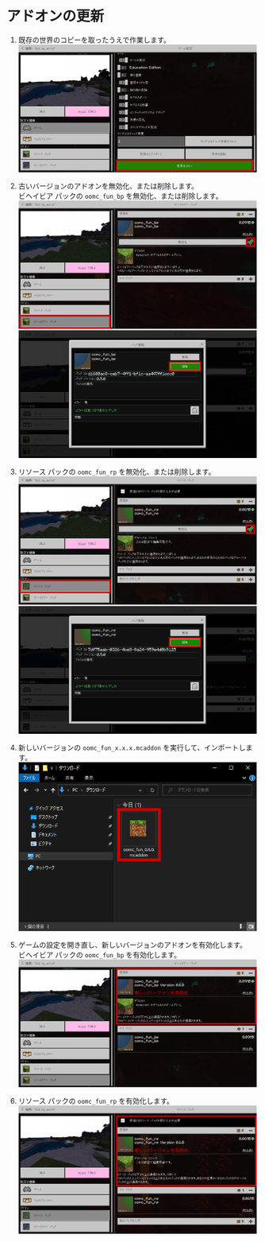 # アドオンの更新

1. 既存の世界のコピーを取ったうえで作業します。
  ![setup_update_addon_01](images/setup_update_addon_01.png)

1. 古いバージョンのアドオンを無効化、または削除します。  
  ビヘイビア パックの `oomc_fun_bp` を無効化、または削除します。
  ![setup_update_addon_02](images/setup_update_addon_02.png)
  ![setup_update_addon_03](images/setup_update_addon_03.png)

1. リソース パックの `oomc_fun_rp` を無効化、または削除します。
  ![setup_update_addon_04](images/setup_update_addon_04.png)
  ![setup_update_addon_05](images/setup_update_addon_05.png)

1. 新しいバージョンの `oomc_fun_x.x.x.mcaddon` を実行して、インポートします。
  ![setup_addon_01](images/setup_addon_01.png)

1. ゲームの設定を開き直し、新しいバージョンのアドオンを有効化します。  
  ビヘイビア パックの `oomc_fun_bp` を有効化します。
  ![setup_update_addon_11](images/setup_update_addon_11.png)

1. リソース パックの `oomc_fun_rp` を有効化します。
  ![setup_update_addon_12](images/setup_update_addon_12.png)
